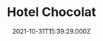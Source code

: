 ---
date: 2021-10-31T15:39:29.000Z
title: Hotel Chocolat
latitude: 52.05757949919003
longitude: 1.1551048406395894
url: https://www.hotelchocolat.com/uk
category: checkin
---